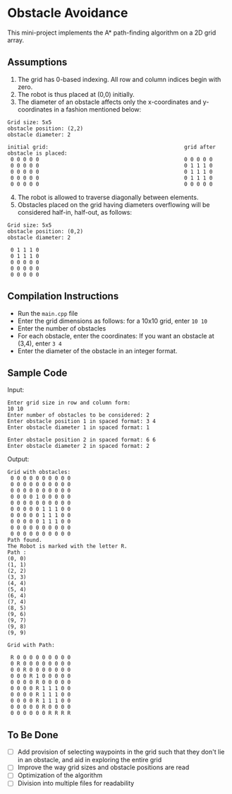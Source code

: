 # Obstacle Avoidance
This mini-project implements the A* path-finding algorithm on a 2D grid array.

## Assumptions

1. The grid has 0-based indexing. All row and column indices begin with zero.
2. The robot is thus placed at (0,0) initially.
3. The diameter of an obstacle affects only the x-coordinates and y-coordinates in a fashion mentioned below:

```
Grid size: 5x5
obstacle position: (2,2)
obstacle diameter: 2

initial grid:                                           grid after obstacle is placed:
 0 0 0 0 0                                              0 0 0 0 0 
 0 0 0 0 0                                              0 1 1 1 0 
 0 0 0 0 0                                              0 1 1 1 0 
 0 0 0 0 0                                              0 1 1 1 0 
 0 0 0 0 0                                              0 0 0 0 0

```
4. The robot is allowed to traverse diagonally between elements.
5. Obstacles placed on the grid having diameters overflowing will be considered half-in, half-out, as follows:
```
Grid size: 5x5
obstacle position: (0,2)
obstacle diameter: 2
 
 0 1 1 1 0
 0 1 1 1 0
 0 0 0 0 0
 0 0 0 0 0
 0 0 0 0 0

```

## Compilation Instructions
- Run the ```main.cpp``` file
- Enter the grid dimensions as follows: for a 10x10 grid, enter ```10 10```
- Enter the number of obstacles
- For each obstacle, enter the coordinates: If you want an obstacle at (3,4), enter ```3 4```
- Enter the diameter of the obstacle in an integer format.

## Sample Code
Input:
```
Enter grid size in row and column form: 
10 10
Enter number of obstacles to be considered: 2
Enter obstacle position 1 in spaced format: 3 4
Enter obstacle diameter 1 in spaced format: 1

Enter obstacle position 2 in spaced format: 6 6
Enter obstacle diameter 2 in spaced format: 2
```
Output:
```
Grid with obstacles: 
 0 0 0 0 0 0 0 0 0 0
 0 0 0 0 0 0 0 0 0 0
 0 0 0 0 0 0 0 0 0 0
 0 0 0 0 1 0 0 0 0 0
 0 0 0 0 0 0 0 0 0 0
 0 0 0 0 0 1 1 1 0 0
 0 0 0 0 0 1 1 1 0 0
 0 0 0 0 0 1 1 1 0 0
 0 0 0 0 0 0 0 0 0 0
 0 0 0 0 0 0 0 0 0 0
Path found.
The Robot is marked with the letter R. 
Path : 
(0, 0)
(1, 1)
(2, 2)
(3, 3)
(4, 4)
(5, 4)
(6, 4)
(7, 4)
(8, 5)
(9, 6)
(9, 7)
(9, 8)
(9, 9)

Grid with Path: 

 R 0 0 0 0 0 0 0 0 0
 0 R 0 0 0 0 0 0 0 0
 0 0 R 0 0 0 0 0 0 0
 0 0 0 R 1 0 0 0 0 0
 0 0 0 0 R 0 0 0 0 0
 0 0 0 0 R 1 1 1 0 0
 0 0 0 0 R 1 1 1 0 0
 0 0 0 0 R 1 1 1 0 0
 0 0 0 0 0 R 0 0 0 0
 0 0 0 0 0 0 R R R R 
 ```

## To Be Done
- [ ] Add provision of selecting waypoints in the grid such that they don't lie in an obstacle, and aid in exploring the entire grid
- [ ] Improve the way grid sizes and obstacle positions are read
- [ ] Optimization of the algorithm
- [ ] Division into multiple files for readability
